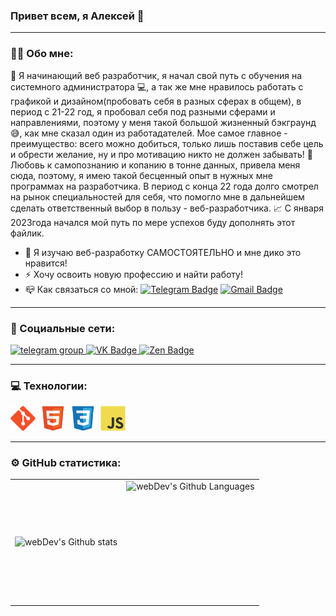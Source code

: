 ### Привет всем, я Алексей 👋
-----------------------------------------------
### 👨‍💻 Обо мне:

📧 Я начинающий веб разработчик, я начал свой путь с обучения на системного администратора 💻, а так же мне нравилось работать с графикой и дизайном(пробовать себя в разных сферах в общем), в период с 21-22 год, я пробовал себя под разными сферами и направлениями, поэтому у меня такой большой жизненный бэкграунд 😅, как мне сказал один из работадателей. Мое самое главное - преимущество: всего можно добиться, только лишь поставив себе цель и обрести желание, ну и про мотивацию никто не должен забывать! 
💞 Любовь к самопознанию и копанию в тонне данных, привела меня сюда, поэтому, я имею такой бесценный опыт в нужных мне программах на разработчика. В период с конца 22 года долго смотрел на рынок специальностей для себя, что помогло мне в дальнейшем сделать ответственный выбор в пользу - веб-разработчика. 
📈 С января 2023года начался мой путь по мере успехов буду дополнять этот файлик.

- 🔭 Я изучаю веб-разработку САМОСТОЯТЕЛЬНО и мне дико это нравится!
- ⚡ Хочу освоить новую профессию и найти работу!
- 📪 Как связаться со мной: [![Telegram Badge](https://img.shields.io/badge/-givemedolce-blue?style=flat&logo=Telegram&logoColor=white)](https://t.me/givemedolce)
[![Gmail Badge](https://img.shields.io/badge/-Gmail-red?style=flat&logo=Gmail&logoColor=white)](mailto:kubikrubik051@gmail.com)
-----------------------------------------------
### 🤝 Социальные сети:
<div id="badges">
    <a href="https://t.me/givemedolce" target="_blank">
      <img src="https://cdn-icons-png.flaticon.com/512/2111/2111646.png" width="40" height="40" alt="telegram group" />
    </a>
    <a href="https://vk.com/luxurynorthprince" target="_blank">
      <img src="https://cdn-icons-png.flaticon.com/512/145/145813.png" width="40" height="40" alt="VK Badge"/>
    </a>
    <a href="" target="_blank">
      <img src="https://upload.wikimedia.org/wikipedia/commons/thumb/a/ab/Yandex_Zen_logo_icon.svg/1024px-Yandex_Zen_logo_icon.svg.png" width="40" height="40" alt="Zen Badge"/>
    </a>
  </div>
  
  -----------------------------------------------
  
  ### 💻 Технологии:
<div>
  <img src="https://github.com/devicons/devicon/blob/master/icons/git/git-original.svg" title="git" alt="git" width="40" height="40"/>&nbsp
  <img src="https://github.com/devicons/devicon/blob/master/icons/html5/html5-original.svg" title="html5" alt="html5" width="40" height="40"/>&nbsp
  <img src="https://github.com/devicons/devicon/blob/master/icons/css3/css3-original.svg" title="css" alt="css" width="40" height="40"/>&nbsp
  <img src="https://github.com/devicons/devicon/blob/master/icons/javascript/javascript-original.svg" title="javascript" alt="javascript" width="40" height="40"/>&nbsp
</div>

-----------------------------------------------

### ⚙️ GitHub статистика:

<table>
  <tr>
    <td>
      <img align="left" src="https://github-readme-streak-stats.herokuapp.com?user=WholeCode&theme=dark" alt="webDev's Github stats" />
    </td>
    <td>
      <img height="195px" align="right" alt="webDev's Github Languages" src="https://github-readme-stats-sigma-five.vercel.app/api/top-langs/?username=WholeCode&layout=compact&theme=vision-friendly-dark" />
    </td>
  </tr>
</table>
